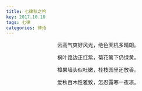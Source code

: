 ```yaml
---
title: 七律秋之吟
key: 2017.10.10
tags: 七律
categories: 律诗
---
```


<p align="center">云高气爽好风光，绝色天机多晴朗。
</p>
<p align="center">枫叶路边正红紫，菊花篱下仍绿黄。
</p>
<p align="center">樟果墙头似吐嫩，桂枝园里还放香。
</p>
<p align="center">爱秋百木性雅致，怎忍露寒一夜凉。
</p>
